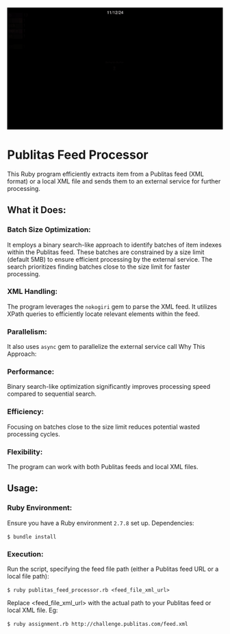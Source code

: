 ![alt text](https://raw.githubusercontent.com/brgenius/publitas-challenge/main/history.gif 'Publitas feed processor gource video history')

# Publitas Feed Processor

This Ruby program efficiently extracts item from a Publitas feed (XML format) or a local XML file and sends them to an external service for further processing.

## What it Does:

### Batch Size Optimization:

It employs a binary search-like approach to identify batches of item indexes within the Publitas feed.
These batches are constrained by a size limit (default 5MB) to ensure efficient processing by the external service.
The search prioritizes finding batches close to the size limit for faster processing.

### XML Handling:

The program leverages the `nokogiri` gem to parse the XML feed.
It utilizes XPath queries to efficiently locate relevant elements within the feed.

### Parallelism:

It also uses `async` gem to parallelize the external service call
Why This Approach:

### Performance:

Binary search-like optimization significantly improves processing speed compared to sequential search.

### Efficiency:

Focusing on batches close to the size limit reduces potential wasted processing cycles.

### Flexibility:

The program can work with both Publitas feeds and local XML files.

## Usage:

### Ruby Environment:

Ensure you have a Ruby environment `2.7.8` set up.
Dependencies:

`$ bundle install`

### Execution:

Run the script, specifying the feed file path (either a Publitas feed URL or a local file path):

`$ ruby publitas_feed_processor.rb <feed_file_xml_url>`

Replace <feed_file_xml_url> with the actual path to your Publitas feed or local XML file.
Eg:

`$ ruby assignment.rb http://challenge.publitas.com/feed.xml`
